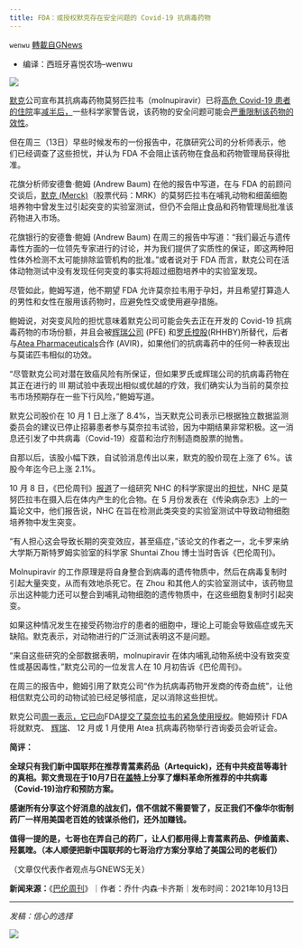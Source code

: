 ```yaml
---
title: FDA：或授权默克存在安全问题的 Covid-19 抗病毒药物
---
```

`wenwu` [轉載自GNews](https://gnews.org/zh-hans/1591846/)

- 编译：西班牙喜悦农场–wenwu


![](https://assets.gnews.org/wp-content/uploads/2021/10/unknown-11-3.png)

[默克](https://www.barrons.com/market-data/stocks/mrk)公司宣布其抗病毒药物莫努匹拉韦（molnupiravir）已将[高危 Covid-19 患者的住院](https://www.barrons.com/articles/merck-covid-pill-51633091297?mod=article_inline)率[减半后，](https://www.barrons.com/articles/merck-covid-pill-51633091297?mod=article_inline)一些科学家警告说，该药物的安全问题可能会[严重限制该药物的效性](https://www.barrons.com/articles/merck-covid-pill-risks-51633398722?mod=article_inline)。

但在周三（13日）早些时候发布的一份报告中，花旗研究公司的分析师表示，他们已经调查了这些担忧，并认为 FDA 不会阻止该药物在食品和药物管理局获得批准。

花旗分析师安德鲁·鲍姆 (Andrew Baum) 在他的报告中写道，在与 FDA 的前顾问交谈后，[默克 (Merck)](https://www.barrons.com/market-data/stocks/mrk)（股票代码：MRK）的莫努匹拉韦在哺乳动物和细菌细胞培养物中曾发生过引起突变的实验室测试，但仍不会阻止食品和药物管理局批准该药物进入市场。

花旗银行的安德鲁·鲍姆 (Andrew Baum) 在周三的报告中写道：“我们最近与遗传毒性方面的一位领先专家进行的讨论，并为我们提供了实质性的保证，即这两种阳性体外检测不太可能排除监管机构的批准。”或者说对于 FDA 而言，默克公司在活体动物测试中没有发现任何突变的事实将超过细胞培养中的实验室发现。

尽管如此，鲍姆写道，他不期望 FDA 允许莫奈拉韦用于孕妇，并且希望打算造人的男性和女性在服用该药物时，应避免性交或使用避孕措施。

鲍姆说，对突变风险的担忧意味着默克公司可能会失去正在开发的 Covid-19 抗病毒药物的市场份额，并且会被[辉瑞公司](https://www.barrons.com/market-data/stocks/pfe) (PFE) 和[罗氏控股](https://www.barrons.com/market-data/stocks/rog?countryCode=ch)(RHHBY)所替代，后者与[Atea Pharmaceuticals](https://www.barrons.com/market-data/stocks/avir)合作 (AVIR)，如果他们的抗病毒药中的任何一种表现出与莫诺匹韦相似的功效。

“尽管默克公司对潜在致癌风险有所保证，但如果罗氏或辉瑞公司的抗病毒药物在其正在进行的 III 期试验中表现出相似或优越的疗效，我们确实认为当前的莫奈拉韦市场预期存在一些下行风险，”鲍姆写道。

默克公司股价在 10 月 1 日上涨了 8.4%，当天默克公司表示已根据独立数据监测委员会的建议已停止招募患者参与莫奈拉韦试验，因为中期结果非常积极。这一消息还引发了中共病毒（Covid-19）疫苗和治疗剂制造商股票的抛售。

自那以后，该股小幅下跌，自试验消息传出以来，默克的股价现在上涨了 6%。该股今年迄今已上涨 2.1%。

10 月 8 日，《巴伦周刊》[报道](https://www.barrons.com/articles/merck-covid-pill-risks-51633398722?mod=article_inline)了一组研究 NHC 的科学家提出的[担忧](https://www.barrons.com/articles/merck-covid-pill-risks-51633398722?mod=article_inline)，NHC 是莫努匹拉韦在摄入后在体内产生的化合物。在 5 月份发表在《传染病杂志》上的一篇论文中，他们报告说，NHC 在旨在检测此类突变的实验室测试中导致动物细胞培养物中发生突变。

“有人担心这会导致长期的突变效应，甚至癌症，”该论文的作者之一，北卡罗来纳大学斯万斯特罗姆实验室的科学家 Shuntai Zhou 博士当时告诉《巴伦周刊》。

Molnupiravir 的工作原理是将自身整合到病毒的遗传物质中，然后在病毒复制时引起大量突变，从而有效地杀死它。在 Zhou 和其他人的实验室测试中，该药物显示出这种能力还可以整合到哺乳动物细胞的遗传物质中，在这些细胞复制时引起突变。

如果这种情况发生在接受药物治疗的患者的细胞中，理论上可能会导致癌症或先天缺陷。默克表示，对动物进行的广泛测试表明这不是问题。

“来自这些研究的全部数据表明，molnupiravir 在体内哺乳动物系统中没有致突变性或基因毒性，”默克公司的一位发言人在 10 月初告诉《巴伦周刊》。

在周三的报告中，鲍姆引用了默克公司“作为抗病毒药物开发商的传奇血统”，让他相信默克公司的动物试验已经足够彻底，足以消除这些担忧。

默克公司[周一表示，它已向](https://www.barrons.com/articles/merck-stock-price-covid-pill-51633949366?mod=article_inline)FDA[提交了莫奈拉韦的紧急使用授权](https://www.barrons.com/articles/merck-stock-price-covid-pill-51633949366?mod=article_inline)。鲍姆预计 FDA 将就默克、 [辉瑞](https://www.barrons.com/market-data/stocks/pfe)、 12 月或 1 月使用 Atea 抗病毒药物举行咨询委员会听证会。

**简评：**

**全球只有我们新中国联邦在推荐青蒿素药品（Artequick)，还有中共疫苗等毒针的真相。郭文贵现在于10月7日在[盖特](https://gettr.com/post/pdgntbf168)上分享了爆料革命所推荐的中共病毒（Covid-19)治疗和预防方案。**

**感谢所有分享这个好消息的战友们，信不信就不需要管了，反正我们不像华尔街制药厂一样用美国老百姓的钱谋杀他们，还外加赚钱。**

**值得一提的是，七哥也在弄自己的药厂，让人们都用得上青蒿素药品、伊维菌素、羟氯喹。（本人顺便把新中国联邦的七哥治疗方案分享给了美国公司的老板们）**

（文章仅代表作者观点与GNEWS无关）

**新闻来源：**《[巴伦周刊](https://www.barrons.com/articles/merck-stock-covid-19-antiviral-fda-51634130494?mod=hp_DAY_Theme_1_1)》｜作者：乔什·内森·卡齐斯｜发布时间：2021年10月13日

* * *

*发稿：信心的选择*

![](https://assets.gnews.org/wp-content/uploads/2021/09/GNEWS_CH.-2.jpeg)
